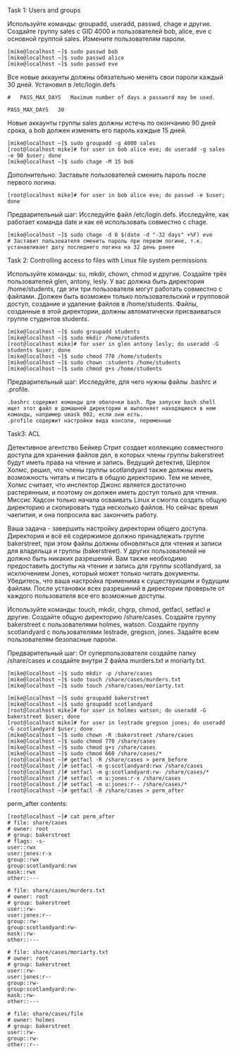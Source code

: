 Task 1: Users and groups

Используйте команды: groupadd, useradd, passwd, chage и другие.
Создайте группу sales с GID 4000 и пользователей bob, alice, eve c основной группой sales. 
Измените пользователям пароли.
```
[mike@localhost ~]$ sudo passwd bob
[mike@localhost ~]$ sudo passwd alice
[mike@localhost ~]$ sudo passwd eve
```
Все новые аккаунты должны обязательно менять свои пароли каждый 30 дней.
Установил в /etc/login.defs
```
#	PASS_MAX_DAYS	Maximum number of days a password may be used.

PASS_MAX_DAYS	30
```
Новые аккаунты группы sales должны истечь по окончанию 90 дней срока, а bob должен изменять его пароль каждые 15 дней.
```
[mike@localhost ~]$ sudo groupadd -g 4000 sales
[root@localhost mike]# for user in bob alice eve; do useradd -g sales -e 90 $user; done
[mike@localhost ~]$ sudo chage -M 15 bob
```

Дополнительно:
Заставьте пользователей сменить пароль после первого логина.
```
[root@localhost mike]# for user in bob alice eve; do passwd -e $user; done
```

Предварительный шаг:
Исследуйте файл /etc/login.defs.
Исследуйте, как работает команда date и как её использовать совместно с chage.
```
[mike@localhost ~]$ sudo chage -d 0 $(date -d "-32 days" +%F) eve
# Заставит пользователя сменить пароль при первом логине, т.к. устанавливает дату последнего логина на 32 день ранее
```

Task 2: Controlling access to files with Linux file system permissions

Используйте команды: su, mkdir, chown, chmod и другие.
Создайте трёх пользователей glen, antony, lesly.
У вас должна быть директория /home/students, где эти три пользователя могут работать совместно с файлами.
Должен быть возможен только пользовательский и групповой доступ, создание и удаление файлов в /home/students. 
Файлы, созданные в этой директории, должны автоматически присваиваться группе студентов students.

```
[mike@localhost ~]$ sudo groupadd students
[mike@localhost ~]$ sudo mkdir /home/students
[root@localhost mike]# for user in glen antony lesly; do useradd -G students $user; done
[mike@localhost ~]$ sudo chmod 770 /home/students
[mike@localhost ~]$ sudo chown :students /home/students
[mike@localhost ~]$ sudo chmod g+s /home/students

```
Предварительный шаг:
Исследуйте, для чего нужны файлы .bashrc и .profile.
```
.bashrc содержит команды для оболочки bash. При запуске bash shell ищет этот файл в домашней директории и выполняет находящиеся в нем команды, например umask 002, если они есть. 
.profile содержит настройки вида консоли, переменные
```

Task3: ACL

Детективное агентство Бейкер Стрит создает коллекцию совместного доступа для хранения файлов дел, в которых члены группы bakerstreet будут иметь права на чтение и запись.
Ведущий детектив, Шерлок Холмс, решил, что члены группы scotlandyard также должны иметь возможность читать и писать в общую директорию. Тем не менее, Холмс считает, что инспектор Джонс является достаточно растерянным, и поэтому он должен иметь доступ только для чтения. 
Миссис Хадсон только начала осваивать Linux и смогла создать общую директорию и скопировать туда несколько файлов. Но сейчас время чаепития, и она попросила вас закончить работу.

Ваша задача - завершить настройку директории общего доступа. 
Директория и всё её содержимое должно принадлежать группе bakerstreet, при этом файлы должны обновляться для чтения и записи для владельца и группы (bakerstreet). У других пользователей не должно быть никаких разрешений. 
Вам также необходимо предоставить доступы на чтение и запись для группы scotlandyard, за исключением Jones, который может только читать документы.
Убедитесь, что ваша настройка применима к существующим и будущим файлам. После установки всех разрешений в директории проверьте от каждого пользователя все его возможные доступы.

Используйте команды: touch, mkdir, chgrp, chmod, getfacl, setfacl и другие. 
Создайте общую директорию /share/cases.
Создайте группу bakerstreet с пользователями holmes, watson.
Создайте группу scotlandyard с пользователями lestrade, gregson, jones.
Задайте всем пользователям безопасные пароли.

Предварительный шаг:
От суперпользователя создайте папку /share/cases и создайте внутри 2 файла murders.txt и moriarty.txt.
```
[mike@localhost ~]$ sudo mkdir -p /share/cases
[mike@localhost ~]$ sudo touch /share/cases/murders.txt
[mike@localhost ~]$ sudo touch /share/cases/moriarty.txt

[mike@localhost ~]$ sudo groupadd bakerstreet
[mike@localhost ~]$ sudo groupadd scotlandyard
[root@localhost mike]# for user in holmes watson; do useradd -G bakerstreet $user; done
[root@localhost mike]# for user in lestrade gregson jones; do useradd -G scotlandyard $user; done
[mike@localhost ~]$ sudo chown -R :bakerstreet /share/cases
[mike@localhost ~]$ sudo chmod 770 /share/cases
[mike@localhost ~]$ sudo chmod g+s /share/cases
[mike@localhost ~]$ sudo chmod 660 /share/cases/*
[root@localhost ~]# getfacl -R /share/cases > perm_before
[root@localhost /]# setfacl -m g:scotlandyard:rwx /share/cases
[root@localhost /]# setfacl -m g:scotlandyard:rw- /share/cases/*
[root@localhost /]# setfacl -m u:jones:r-x /share/cases
[root@localhost /]# setfacl -m u:jones:r-- /share/cases/*
[root@localhost ~]# getfacl -R /share/cases > perm_after
```
perm_after contents:
```
[root@localhost ~]# cat perm_after 
# file: share/cases
# owner: root
# group: bakerstreet
# flags: -s-
user::rwx
user:jones:r-x
group::rwx
group:scotlandyard:rwx
mask::rwx
other::---

# file: share/cases/murders.txt
# owner: root
# group: bakerstreet
user::rw-
user:jones:r--
group::rw-
group:scotlandyard:rw-
mask::rw-
other::---

# file: share/cases/moriarty.txt
# owner: root
# group: bakerstreet
user::rw-
user:jones:r--
group::rw-
group:scotlandyard:rw-
mask::rw-
other::---

# file: share/cases/file
# owner: holmes
# group: bakerstreet
user::rw-
group::rw-
other::r--

```
